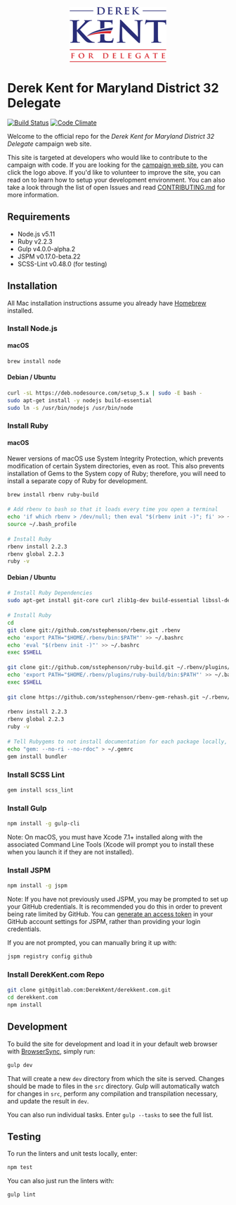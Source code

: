 <p align="center">
    <a href="https://derekkent.com">
        <img height="125" src="src/images/kent-for-delegate-441x250.png" alt="Derek Kent for Delegate">
    </a>
</p>

# Derek Kent for Maryland District 32 Delegate

[![Build Status](https://gitlab.com/DerekKent/derekkent.com/badges/master/build.svg)](https://gitlab.com/DerekKent/derekkent.com/pipelines)
[![Code Climate](https://codeclimate.com/repos/5750dad013b6ff00730012ef/badges/75647d1a50288266576e/gpa.svg)](https://codeclimate.com/repos/5750dad013b6ff00730012ef/feed)

Welcome to the official repo for the _Derek Kent for Maryland District 32 Delegate_ campaign web site.

This site is targeted at developers who would like to contribute to the campaign with code. If you are looking for the [campaign web site](https://derekkent.com), you can click the logo above. If you'd like to volunteer to improve the site, you can read on to learn how to setup your development environment. You can also take a look through the list of open Issues and read [CONTRIBUTING.md](CONTRIBUTING.md) for more information.

## Requirements

* Node.js v5.11
* Ruby v2.2.3
* Gulp v4.0.0-alpha.2
* JSPM v0.17.0-beta.22
* SCSS-Lint v0.48.0 (for testing)

## Installation

All Mac installation instructions assume you already have [Homebrew](http://brew.sh) installed.

### Install Node.js

#### macOS

```bash
brew install node
```

#### Debian / Ubuntu

```bash
curl -sL https://deb.nodesource.com/setup_5.x | sudo -E bash -
sudo apt-get install -y nodejs build-essential
sudo ln -s /usr/bin/nodejs /usr/bin/node
```

### Install Ruby

#### macOS

Newer versions of macOS use System Integrity Protection, which prevents modification of certain System directories, even as root.  This also prevents installation of Gems to the System copy of Ruby; therefore, you will need to install a separate copy of Ruby for development.

```bash
brew install rbenv ruby-build

# Add rbenv to bash so that it loads every time you open a terminal
echo 'if which rbenv > /dev/null; then eval "$(rbenv init -)"; fi' >> ~/.bash_profile
source ~/.bash_profile

# Install Ruby
rbenv install 2.2.3
rbenv global 2.2.3
ruby -v
```

#### Debian / Ubuntu

```bash
# Install Ruby Dependencies
sudo apt-get install git-core curl zlib1g-dev build-essential libssl-dev libreadline-dev libyaml-dev libsqlite3-dev sqlite3 libxml2-dev libxslt1-dev libcurl4-openssl-dev python-software-properties libffi-dev

# Install Ruby
cd
git clone git://github.com/sstephenson/rbenv.git .rbenv
echo 'export PATH="$HOME/.rbenv/bin:$PATH"' >> ~/.bashrc
echo 'eval "$(rbenv init -)"' >> ~/.bashrc
exec $SHELL

git clone git://github.com/sstephenson/ruby-build.git ~/.rbenv/plugins/ruby-build
echo 'export PATH="$HOME/.rbenv/plugins/ruby-build/bin:$PATH"' >> ~/.bashrc
exec $SHELL

git clone https://github.com/sstephenson/rbenv-gem-rehash.git ~/.rbenv/plugins/rbenv-gem-rehash

rbenv install 2.2.3
rbenv global 2.2.3
ruby -v

# Tell Rubygems to not install documentation for each package locally, then install Bundler
echo "gem: --no-ri --no-rdoc" > ~/.gemrc
gem install bundler
```

### Install SCSS Lint

```bash
gem install scss_lint
```

### Install Gulp

```bash
npm install -g gulp-cli
```

Note: On macOS, you must have Xcode 7.1+ installed along with the associated Command Line Tools (Xcode will prompt you to install these when you launch it if they are not installed).

### Install JSPM

```bash
npm install -g jspm
```

Note: If you have not previously used JSPM, you may be prompted to set up your GitHub credentials.  It is recommended you do this in order to prevent being rate limited by GitHub.  You can [generate an access token](https://github.com/settings/tokens) in your GitHub account settings for JSPM, rather than providing your login credentials.

If you are not prompted, you can manually bring it up with:

```bash
jspm registry config github
```

### Install DerekKent.com Repo

```bash
git clone git@gitlab.com:DerekKent/derekkent.com.git
cd derekkent.com
npm install
```

## Development

To build the site for development and load it in your default web browser with [BrowserSync](http://www.browsersync.io), simply run:

```bash
gulp dev
```

That will create a new `dev` directory from which the site is served.  Changes should be made to files in the `src` directory.  Gulp will automatically watch for changes in `src`, perform any compilation and transpilation necessary, and update the result in `dev`.

You can also run individual tasks.  Enter `gulp --tasks` to see the full list.

## Testing

To run the linters and unit tests locally, enter:

```bash
npm test
```

You can also just run the linters with:
```bash
gulp lint
```
